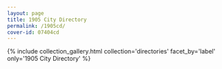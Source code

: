 ```yaml
---
layout: page
title: 1905 City Directory
permalink: /1905cd/
cover-id: 07404cd
---
```


{% include collection_gallery.html collection='directories' facet_by='label' only='1905 City Directory' %}
